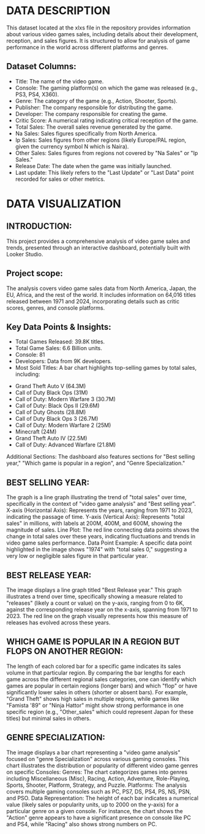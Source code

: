 # DATA DESCRIPTION
This dataset located at the xlxs file in the repository provides information about various video games sales, including details about their development, reception, and sales figures. It is structured to allow for analysis of game performance in the world across different platforms and genres.

## Dataset Columns:
- Title: The name of the video game.
- Console: The gaming platform(s) on which the game was released (e.g., PS3, PS4, X360).
- Genre: The category of the game (e.g., Action, Shooter, Sports).
- Publisher: The company responsible for distributing the game.
- Developer: The company responsible for creating the game.
- Critic Score: A numerical rating indicating critical reception of the game.
- Total Sales: The overall sales revenue generated by the game.
- Na Sales: Sales figures specifically from North America.
- Ip Sales: Sales figures from other regions (likely Europe/PAL region, given the currency symbol N which is Naira).
- Other Sales: Sales figures from regions not covered by "Na Sales" or "Ip Sales."
- Release Date: The date when the game was initially launched.
- Last update: This likely refers to the "Last Update" or "Last Data" point recorded for sales or other metrics.

# DATA VISUALIZATION

## INTRODUCTION: 
This project provides a comprehensive analysis of video game sales and trends, presented through an interactive dashboard, potentially built with Looker Studio. 

## Project scope:
The analysis covers video game sales data from North America, Japan, the EU, Africa, and the rest of the world. It includes information on 64,016 titles released between 1971 and 2024, incorporating details such as critic scores, genres, and console platforms.

## Key Data Points & Insights:
- Total Games Released: 39.8K titles.
- Total Game Sales: 6.6 Billion units.
- Console: 81
- Developers: Data from 9K developers.
- Most Sold Titles: A bar chart highlights top-selling games by total sales, including:
* Grand Theft Auto V (64.3M)
* Call of Duty Black Ops (31M)
* Call of Duty: Modern Warfare 3 (30.7M)
* Call of Duty: Black Ops II (29.6M)
* Call of Duty Ghosts (28.8M)
* Call of Duty Black Ops 3 (26.7M)
* Call of Duty: Modern Warfare 2 (25M)
* Minecraft (24M)
* Grand Theft Auto IV (22.5M)
* Call of Duty: Advanced Warfare (21.8M)

Additional Sections: The dashboard also features sections for "Best selling year," "Which game is popular in a region", and "Genre Specialization."

## BEST SELLING YEAR:
The graph is a line graph illustrating the trend of "total sales" over time, specifically in the context of "video game analysis" and "Best selling year". 
X-axis (Horizontal Axis): Represents the years, ranging from 1971 to 2023, indicating the passage of time.
Y-axis (Vertical Axis): Represents "total sales" in millions, with labels at 200M, 400M, and 600M, showing the magnitude of sales.
Line Plot: The red line connecting data points shows the change in total sales over these years, indicating fluctuations and trends in video game sales performance.
Data Point Example: A specific data point highlighted in the image shows "1974" with "total sales 0," suggesting a very low or negligible sales figure in that particular year.

## BEST RELEASE YEAR:
The image displays a line graph titled "Best Release year." This graph illustrates a trend over time, specifically showing a measure related to "releases" (likely a count or value) on the y-axis, ranging from 0 to 6K, against the corresponding release year on the x-axis, spanning from 1971 to 2023. The red line on the graph visually represents how this measure of releases has evolved across these years. 

## WHICH GAME IS POPULAR IN A REGION BUT FLOPS ON ANOTHER REGION: 
The length of each colored bar for a specific game indicates its sales volume in that particular region. By comparing the bar lengths for each game across the different regional sales categories, one can identify which games are popular in certain regions (longer bars) and which "flop" or have significantly lower sales in others (shorter or absent bars). For example, "Grand Theft" shows high sales in multiple regions, while games like "Famista '89" or "Ninja Hattor" might show strong performance in one specific region (e.g., "Other_sales" which could represent Japan for these titles) but minimal sales in others.

## GENRE SPECIALIZATION:
The image displays a bar chart representing a "video game analysis" focused on "genre Specialization" across various gaming consoles.
This chart illustrates the distribution or popularity of different video game genres on specific Consoles:
Genres: The chart categorizes games into genres including Miscellaneous (Misc), Racing, Action, Adventure, Role-Playing, Sports, Shooter, Platform, Strategy, and Puzzle.
Platforms: The analysis covers multiple gaming consoles such as PC, PS7, DS, PS4, PS, NS, PSN, and PSO.
Data Representation: The height of each bar indicates a numerical value (likely sales or popularity units, up to 2000 on the y-axis) for a particular genre on a given console. For instance, the chart shows the "Action" genre appears to have a significant presence on console like PC and PS4, while "Racing" also shows strong numbers on PC.
